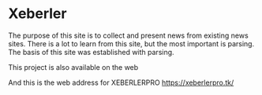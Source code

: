 # Xeberler

The purpose of this site is to collect and present news from existing news sites.
There is a lot to learn from this site, but the most important is parsing.
The basis of this site was established with parsing.

This project is also available on the web

And this is the web address for XEBERLERPRO https://xeberlerpro.tk/
